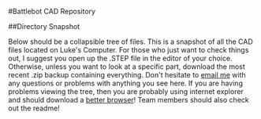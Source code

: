 #Battlebot CAD Repository

##Directory Snapshot

Below should be a collapsible tree of files. This is a snapshot of all the CAD files located on Luke's Computer. For those who just want to check things out, I suggest you open up the .STEP file in the editor of your choice. Otherwise, unless you want to look at a specific part, download the most recent .zip backup containing everything. Don't hesitate to [email me](mailto:lucas.p.doyle@gmail.com) with any questions or problems with anything you see here. If you are having problems viewing the tree, then you are probably using internet explorer and should download a [better browser](http://www.google.com/chrome)! Team members should also check out the readme!

